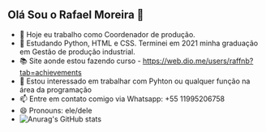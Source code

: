 ## Olá Sou o Rafael Moreira 👋

- 🔭 Hoje eu trabalho como Coordenador de produção.
- 🌱 Estudando Python, HTML e CSS. Terminei em 2021 minha graduação em Gestão de produção industrial.
- 📚 Site aonde estou fazendo curso - https://web.dio.me/users/raffnb?tab=achievements
- 👯 Estou interessado em trabalhar com Pyhton ou qualquer função na área da programação
- 📫 Entre em contato comigo via Whatsapp: +55 11995206758
- 😄 Pronouns: ele/dele
- ![Anurag's GitHub stats](https://github-readme-stats.vercel.app/api?username=raffnb&show_icons=true&theme=onedark)
